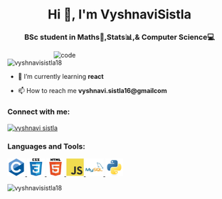 <h1 align="center">Hi 👋, I'm VyshnaviSistla</h1>
<h3 align="center">BSc student in Maths🔢,Stats📊,& Computer Science💻</h3>
<img align="right" alt="code" width="400" src="https://physicsgurukul.files.wordpress.com/2019/02/character-1.gif">
<p align="left"> <img src="https://komarev.com/ghpvc/?username=vyshnavisistla18&label=Profile%20views&color=0e75b6&style=flat" alt="vyshnavisistla18" /> </p>

- 🌱 I’m currently learning **react**

- 📫 How to reach me **vyshnavi.sistla16@gmailcom**

<h3 align="left">Connect with me:</h3>
<p align="left">
<a href="https://linkedin.com/in/vyshnavi sistla" target="blank"><img align="center" src="https://raw.githubusercontent.com/rahuldkjain/github-profile-readme-generator/master/src/images/icons/Social/linked-in-alt.svg" alt="vyshnavi sistla" height="30" width="40" /></a>
</p>

<h3 align="left">Languages and Tools:</h3>
<p align="left"> <a href="https://www.cprogramming.com/" target="_blank" rel="noreferrer"> <img src="https://raw.githubusercontent.com/devicons/devicon/master/icons/c/c-original.svg" alt="c" width="40" height="40"/> </a> <a href="https://www.w3schools.com/css/" target="_blank" rel="noreferrer"> <img src="https://raw.githubusercontent.com/devicons/devicon/master/icons/css3/css3-original-wordmark.svg" alt="css3" width="40" height="40"/> </a> <a href="https://www.w3.org/html/" target="_blank" rel="noreferrer"> <img src="https://raw.githubusercontent.com/devicons/devicon/master/icons/html5/html5-original-wordmark.svg" alt="html5" width="40" height="40"/> </a> <a href="https://developer.mozilla.org/en-US/docs/Web/JavaScript" target="_blank" rel="noreferrer"> <img src="https://raw.githubusercontent.com/devicons/devicon/master/icons/javascript/javascript-original.svg" alt="javascript" width="40" height="40"/> </a> <a href="https://www.mysql.com/" target="_blank" rel="noreferrer"> <img src="https://raw.githubusercontent.com/devicons/devicon/master/icons/mysql/mysql-original-wordmark.svg" alt="mysql" width="40" height="40"/> </a> <a href="https://www.python.org" target="_blank" rel="noreferrer"> <img src="https://raw.githubusercontent.com/devicons/devicon/master/icons/python/python-original.svg" alt="python" width="40" height="40"/> </a> </p>

<p><img align="center" src="https://github-readme-streak-stats.herokuapp.com/?user=vyshnavisistla18&" alt="vyshnavisistla18" /></p>
